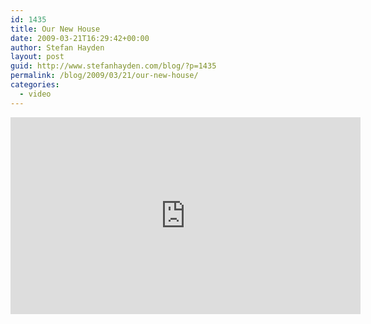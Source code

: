 ```yaml
---
id: 1435
title: Our New House
date: 2009-03-21T16:29:42+00:00
author: Stefan Hayden
layout: post
guid: http://www.stefanhayden.com/blog/?p=1435
permalink: /blog/2009/03/21/our-new-house/
categories:
  - video
---
```

<iframe width="560" height="315" src="http://www.youtube.com/v/AYMTX8CUh0M&hl=en&fs=1" title="YouTube video player" frameborder="0" allow="accelerometer; autoplay; clipboard-write; encrypted-media; gyroscope; picture-in-picture" allowfullscreen></iframe>